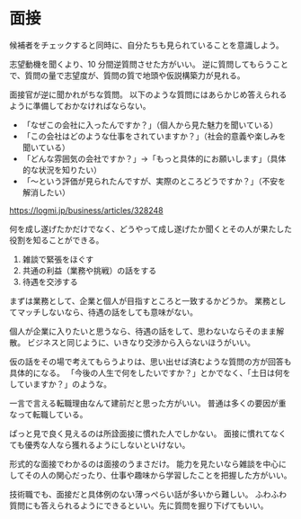 # 面接

候補者をチェックすると同時に、自分たちも見られていることを意識しよう。

志望動機を聞くより、10 分間逆質問させた方がいい。
逆に質問してもらうことで、質問の量で志望度が、質問の質で地頭や仮説構築力が見れる。

面接官が逆に聞かれがちな質問。
以下のような質問にはあらかじめ答えられるように準備しておかなければならない。

- 「なぜこの会社に入ったんですか？」（個人から見た魅力を聞いている）
- 「この会社はどのような仕事をされていますか？」（社会的意義や楽しみを聞いている）
- 「どんな雰囲気の会社ですか？」→「もっと具体的にお願いします」（具体的な状況を知りたい）
- 「〜という評価が見られたんですが、実際のところどうですか？」（不安を解消したい）

https://logmi.jp/business/articles/328248

何を成し遂げたかだけでなく、どうやって成し遂げたか聞くとその人が果たした役割を知ることができる。

1. 雑談で緊張をほぐす
2. 共通の利益（業務や挑戦）の話をする
3. 待遇を交渉する

まずは業務として、企業と個人が目指すところと一致するかどうか。
業務としてマッチしないなら、待遇の話をしても意味がない。

個人が企業に入りたいと思うなら、待遇の話をして、思わないならそのまま解散。
ビジネスと同じように、いきなり交渉から入らないほうがいい。

仮の話をその場で考えてもらうよりは、思い出せば済むような質問の方が回答も具体的になる。
「今後の人生で何をしたいですか？」とかでなく、「土日は何をしていますか？」のような。

一言で言える転職理由なんて建前だと思った方がいい。
普通は多くの要因が重なって転職している。

ぱっと見で良く見えるのは所詮面接に慣れた人でしかない。
面接に慣れてなくても優秀な人なら獲れるようにしないといけない。

形式的な面接でわかるのは面接のうまさだけ。
能力を見たいなら雑談を中心にしてその人の関心だったり、仕事や趣味から学習したことを把握した方がいい。

技術職でも、面接だと具体例のない薄っぺらい話が多いから難しい。
ふわふわ質問にも答えられるようにできるといい。先に質問を掘り下げてもいい。

